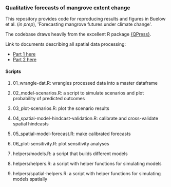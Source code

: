 ### Qualitative forecasts of mangrove extent change

This repository provides code for reproducing results and figures in Buelow et al. (*in prep*), 'Forecasting mangrove futures under climate change'.

The codebase draws heavily from the excellent R package [{QPress}](https://github.com/SWotherspoon/QPress).

Link to documents describing all spatial data processing:

-   [Part 1 here](https://mangrove-climate-risk-mapping.netlify.app/)
-   [Part 2 here](https://mangrove-climate-risk-mapping-2.netlify.app/)

#### Scripts

1.  01_wrangle-dat.R: wrangles processed data into a master dataframe

2.  02_model-scenarios.R: a script to simulate scenarios and plot probability of predicted outcomes

3.  03_plot-scenarios.R: plot the scenario results

4.  04_spatial-model-hindcast-validation.R: calibrate and cross-validate spatial hindcasts

5.  05_spatial-model-forecast.R: make calibrated forecasts

6.  06_plot-sensitivity.R: plot sensitivity analyses

7.  helpers/models.R: a script that builds different models

8.  helpers/helpers.R: a script with helper functions for simulating models

9. helpers/spatial-helpers.R: a script with helper functions for simulating models spatially

